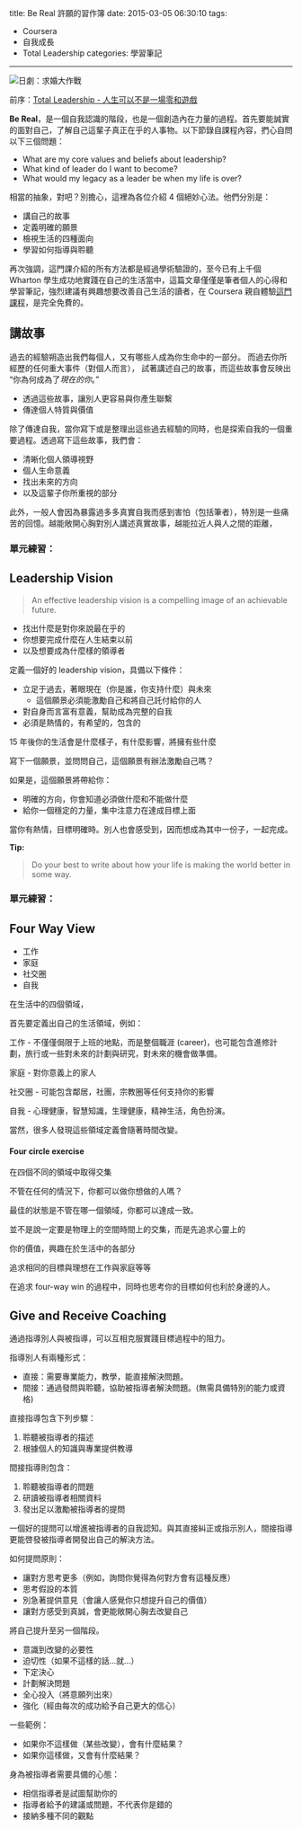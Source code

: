 title: Be Real 許願的習作簿
date: 2015-03-05 06:30:10
tags:
 - Coursera
 - 自我成長
 - Total Leadership
categories: 學習筆記

---

![日劇：求婚大作戰](/images/note/tl/propose.jpg)

前序：[Total Leadership - 人生可以不是一場零和遊戲](/2015/03/04/note/Total-Leadership/#main)

**Be Real**，是一個自我認識的階段，也是一個創造內在力量的過程。首先要能誠實的面對自己，了解自己這輩子真正在乎的人事物。以下節錄自課程內容，捫心自問以下三個問題：

 - What are my core values and beliefs about leadership?
 - What kind of leader do I want to become?
 - What would my legacy as a leader be
when my life is over?

相當的抽象，對吧？別擔心，這裡為各位介紹 4 個絕妙心法。他們分別是：

 - 講自己的故事
 - 定義明確的願景
 - 檢視生活的四種面向
 - 學習如何指導與聆聽

再次強調，這門課介紹的所有方法都是經過學術驗證的，至今已有上千個 Wharton 學生成功地實踐在自己的生活當中，這篇文章僅僅是筆者個人的心得和學習筆記，強烈建議有興趣想要改善自己生活的讀者，在 Coursera 親自體驗[這門課程](https://www.coursera.org/course/totalleadership)，是完全免費的。

<!-- more -->

## 講故事

過去的經驗朔造出我們每個人，又有哪些人成為你生命中的一部分。
而過去你所經歷的任何重大事件（對個人而言），
試著講述自己的故事，而這些故事會反映出 “你為何成為了*現在的你*。”

- 透過這些故事，讓別人更容易與你產生聯繫
- 傳達個人特質與價值

除了傳達自我，當你寫下或是整理出這些過去經驗的同時，也是探索自我的一個重要過程。透過寫下這些故事，我們會：

- 清晰化個人領導視野
- 個人生命意義
- 找出未來的方向
- 以及這輩子你所重視的部分

此外，一般人會因為暴露過多多真實自我而感到害怕（包括筆者），特別是一些痛苦的回憶。越能敞開心胸對別人講述真實故事，越能拉近人與人之間的距離，

### 單元練習：

## Leadership Vision

> An effective leadership vision is a
> compelling image of an achievable future.

- 找出什麼是對你來說最在乎的
- 你想要完成什麼在人生結束以前
- 以及想要成為什麼樣的領導者

定義一個好的 leadership vision，具備以下條件：

- 立足于過去，著眼現在（你是誰，你支持什麼）與未來
	- 這個願景必須能激勵自己和將自己託付給你的人
- 對自身而言富有意義，幫助成為完整的自我
- 必須是熱情的，有希望的，包含的

15 年後你的生活會是什麼樣子，有什麼影響，將擁有些什麼

寫下一個願景，並問問自己，這個願景有辦法激勵自己嗎？

如果是，這個願景將帶給你：

- 明確的方向，你會知道必須做什麼和不能做什麼
- 給你一個穩定的力量，集中注意力在達成目標上面

當你有熱情，目標明確時。別人也會感受到，因而想成為其中一份子，一起完成。

**Tip:**
> Do your best to write about how your life
> is making the world better in some way.

### 單元練習：

## Four Way View

* 工作
* 家庭
* 社交圈
* 自我

在生活中的四個領域，

首先要定義出自己的生活領域，例如：

工作 - 不僅僅侷限于上班的地點，而是整個職涯 (career)，也可能包含進修計劃，旅行或一些對未來的計劃與研究，對未來的機會做準備。

家庭 - 對你意義上的家人

社交圈 - 可能包含鄰居，社團，宗教圈等任何支持你的影響

自我 - 心理健康，智慧知識，生理健康，精神生活，角色扮演。

當然，很多人發現這些領域定義會隨著時間改變。

#### Four circle exercise

在四個不同的領域中取得交集

不管在任何的情況下，你都可以做你想做的人嗎？

最佳的狀態是不管在哪一個領域，你都可以達成一致。

並不是說一定要是物理上的空間時間上的交集，而是先追求心靈上的

你的價值，興趣在於生活中的各部分

追求相同的目標與理想在工作與家庭等等

在追求 four-way win 的過程中，同時也思考你的目標如何也利於身邊的人。


## Give and Receive Coaching

通過指導別人與被指導，可以互相克服實踐目標過程中的阻力。

指導別人有兩種形式：

- 直接：需要專業能力，教學，能直接解決問題。
- 間接：通過發問與聆聽，協助被指導者解決問題。(無需具備特別的能力或資格)

直接指導包含下列步驟：

1. 聆聽被指導者的描述
2. 根據個人的知識與專業提供教導

間接指導則包含：

1. 聆聽被指導者的問題
2. 研讀被指導者相關資料
3. 發出足以激勵被指導者的提問

一個好的提問可以增進被指導者的自我認知。與其直接糾正或指示別人，間接指導更能啓發被指導者開發出自己的解決方法。

如何提問原則：

* 讓對方思考更多（例如，詢問你覺得為何對方會有這種反應）
* 思考假設的本質
* 別急著提供意見（會讓人感覺你只想提升自己的價值）
* 讓對方感受到真誠，會更能敞開心胸去改變自己

將自己提升至另一個階段。

- 意識到改變的必要性
- 迫切性（如果不這樣的話...就...）
- 下定決心
- 計劃解決問題
- 全心投入（將意願列出來）
- 強化（經由每次的成功給予自己更大的信心）

一些範例：

- 如果你不這樣做（某些改變），會有什麼結果？
- 如果你這樣做，又會有什麼結果？

身為被指導者需要具備的心態：

- 相信指導者是試圖幫助你的
- 指導者給予的建議或問題，不代表你是錯的
- 接納多種不同的觀點



